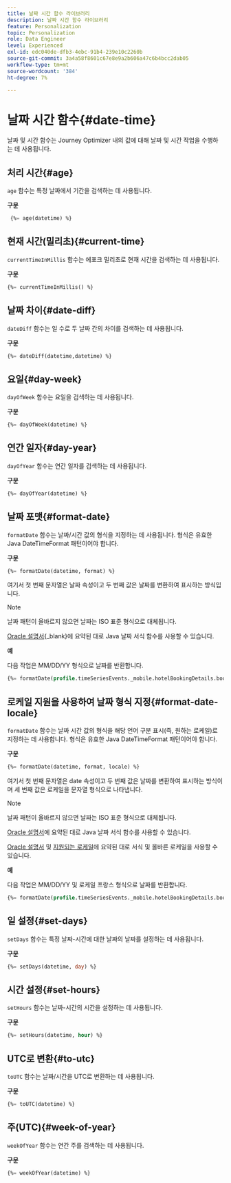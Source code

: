 ```yaml
---
title: 날짜 시간 함수 라이브러리
description: 날짜 시간 함수 라이브러리
feature: Personalization
topic: Personalization
role: Data Engineer
level: Experienced
exl-id: edc040de-dfb3-4ebc-91b4-239e10c2260b
source-git-commit: 3a4a58f8601c67e8e9a2b606a47c6b4bcc2dab05
workflow-type: tm+mt
source-wordcount: '384'
ht-degree: 7%

---
```


# 날짜 시간 함수{#date-time}

날짜 및 시간 함수는 Journey Optimizer 내의 값에 대해 날짜 및 시간 작업을 수행하는 데 사용됩니다.

## 처리 시간{#age}

`age` 함수는 특정 날짜에서 기간을 검색하는 데 사용됩니다.

**구문**

```sql
 {%= age(datetime) %}
```

<!--
**Example**

The following operation gets the value of the identity map for the key `example@example.com`.

```sql
 {%= age(datetime) %}
```
-->

## 현재 시간(밀리초){#current-time}

`currentTimeInMillis` 함수는 에포크 밀리초로 현재 시간을 검색하는 데 사용됩니다.

**구문**

```sql
{%= currentTimeInMillis() %}
```

<!--
**Example**

The following operation gets all the keys for the map `identityMap`.

```sql
{%= keys(identityMap) %}
```
-->

## 날짜 차이{#date-diff}

`dateDiff` 함수는 일 수로 두 날짜 간의 차이를 검색하는 데 사용됩니다.

**구문**

```sql
{%= dateDiff(datetime,datetime) %}
```

<!--
**Example**

The following operation gets all the values for the map `identityMap`.

```sql
{%= values(identityMap) %}
```
-->


## 요일{#day-week}

`dayOfWeek` 함수는 요일을 검색하는 데 사용됩니다.

**구문**

```sql
{%= dayOfWeek(datetime) %}
```

<!--
**Example**

The following operation gets all the values for the map `identityMap`.

```sql
{%= values(identityMap) %}
```
-->

## 연간 일자{#day-year}

`dayOfYear` 함수는 연간 일자를 검색하는 데 사용됩니다.

**구문**

```sql
{%= dayOfYear(datetime) %}
```

<!--
**Example**

The following operation gets all the values for the map `identityMap`.

```sql
{%= values(identityMap) %}
```
-->

## 날짜 포맷{#format-date}

`formatDate` 함수는 날짜/시간 값의 형식을 지정하는 데 사용됩니다. 형식은 유효한 Java DateTimeFormat 패턴이어야 합니다.

**구문**

```sql
{%= formatDate(datetime, format) %}
```

여기서 첫 번째 문자열은 날짜 속성이고 두 번째 값은 날짜를 변환하여 표시하는 방식입니다.

>[!NOTE]
>
> 날짜 패턴이 올바르지 않으면 날짜는 ISO 표준 형식으로 대체됩니다.
>
> [Oracle 설명서](https://docs.oracle.com/javase/8/docs/api/java/time/format/DateTimeFormatter.html){_blank}에 요약된 대로 Java 날짜 서식 함수를 사용할 수 있습니다.

**예**

다음 작업은 MM/DD/YY 형식으로 날짜를 반환합니다.

```sql
{%= formatDate(profile.timeSeriesEvents._mobile.hotelBookingDetails.bookingDate, "MM/dd/YY") %}
```

## 로케일 지원을 사용하여 날짜 형식 지정{#format-date-locale}

`formatDate` 함수는 날짜 시간 값의 형식을 해당 언어 구분 표시(즉, 원하는 로케일)로 지정하는 데 사용합니다. 형식은 유효한 Java DateTimeFormat 패턴이어야 합니다.

**구문**

```sql
{%= formatDate(datetime, format, locale) %}
```

여기서 첫 번째 문자열은 date 속성이고 두 번째 값은 날짜를 변환하여 표시하는 방식이며 세 번째 값은 로케일을 문자열 형식으로 나타냅니다.

>[!NOTE]
>
> 날짜 패턴이 올바르지 않으면 날짜는 ISO 표준 형식으로 대체됩니다.
>
> [Oracle 설명서](https://docs.oracle.com/javase/8/docs/api/java/time/format/DateTimeFormatter.html)에 요약된 대로 Java 날짜 서식 함수를 사용할 수 있습니다.
>
> [Oracle 설명서](https://docs.oracle.com/javase/8/docs/api/java/util/Locale.html) 및 [지원되는 로케일](https://www.oracle.com/java/technologies/javase/jdk11-suported-locales.html)에 요약된 대로 서식 및 올바른 로케일을 사용할 수 있습니다.


**예**

다음 작업은 MM/DD/YY 및 로케일 프랑스 형식으로 날짜를 반환합니다.

```sql
{%= formatDate(profile.timeSeriesEvents._mobile.hotelBookingDetails.bookingDate, "MM/DD/YY", "fr_FR") %}
```

## 일 설정{#set-days}

`setDays` 함수는 특정 날짜-시간에 대한 날짜의 날짜를 설정하는 데 사용됩니다.

**구문**

```sql
{%= setDays(datetime, day) %}
```

<!--
**Example**

The following operation gets all the values for the map `identityMap`.

```sql
{%= values(identityMap) %}
```
-->

## 시간 설정{#set-hours}

`setHours` 함수는 날짜-시간의 시간을 설정하는 데 사용됩니다.

**구문**

```sql
{%= setHours(datetime, hour) %}
```

<!--
**Example**

The following operation gets all the values for the map `identityMap`.

```sql
{%= values(identityMap) %}
```
-->


## UTC로 변환{#to-utc}

`toUTC` 함수는 날짜/시간을 UTC로 변환하는 데 사용됩니다.


**구문**

```sql
{%= toUTC(datetime) %}
```

<!--
**Example**

The following operation gets all the values for the map `identityMap`.

```sql
{%= values(identityMap) %}
```
-->


## 주(UTC){#week-of-year}

`weekOfYear` 함수는 연간 주를 검색하는 데 사용됩니다.

**구문**

```sql
{%= weekOfYear(datetime) %}
```

<!--
**Example**

The following operation gets all the values for the map `identityMap`.

```sql
{%= values(identityMap) %}
```
-->